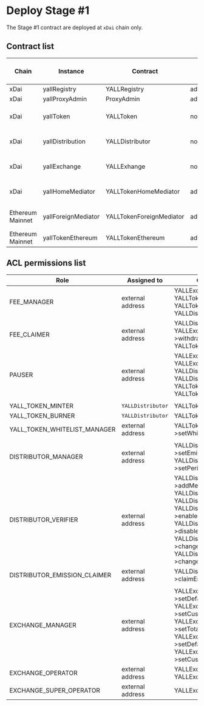 # Deploy Stage #1

The Stage #1 contract are deployed at `xDai` chain only.

## Contract list

|Chain|Instance|Contract|Owner|Proxy Owner|Arbitrary ERC20 withdrawal|ETH Withdrawal|Pausable|
|---|---|---|---|---|---|---|---|
|xDai|yallRegistry|YALLRegistry|adminMultiSig|adminMultiSig|no|no|no|
|xDai|yallProxyAdmin|ProxyAdmin|adminMultiSig|no proxy|no|no|no|
|xDai|yallToken|YALLToken|not ownable|yallProxyAdmin|only YALL by FEE_CLAIMER role|no|particular methods|
|xDai|yallDistribution|YALLDistributor|not ownable|yallProxyAdmin|only YALL by FEE_CLAIMER role|no|particular methods|
|xDai|yallExchange|YALLExhange|not ownable|yallProxyAdmin|only YALL by FEE_CLAIMER role|no|particular methods|
|xDai|yallHomeMediator|YALLTokenHomeMediator|adminMultiSig|adminMultiSig|any ERC20 by a Proxy Owner|by a Proxy Owner|no|
|Ethereum Mainnet|yallForeignMediator|YALLTokenForeignMediator|adminMultiSig|adminMultiSig|any ERC20 by a Proxy Owner|by a Proxy Owner|no|
|Ethereum Mainnet|yallTokenEthereum|YALLTokenEthereum|adminMultiSig|no proxy|no|no|no|

## ACL permissions list

|Role|Assigned to|Can call methods|
|---|---|---|
|FEE_MANAGER|external address|YALLExchange->setGsnFee()<br>YALLToken->setGsnFee()<br>YALLToken->setTransferFee()<br>YALLDistributor->setGsnFee()|
|FEE_CLAIMER|external address|YALLDistributor->withdrawFee()<br>YALLExchange->withdrawYALLs()<br>YALLToken->withdrawFee()|
|PAUSER|external address|YALLExchange->pause()<br>YALLExchange->unpause()<br>YALLDistributor->pause()<br>YALLDistributor->unpause()<br>YALLToken->pause()<br>YALLToken->unpause()|
| | | |
|YALL_TOKEN_MINTER|`YALLDistributor`|YALLToken->mint()|
|YALL_TOKEN_BURNER|`YALLDistributor`|YALLToken->burn()|
|YALL_TOKEN_WHITELIST_MANAGER|external address|YALLToken->setWhitelistAddress()|
| | | |
|DISTRIBUTOR_MANAGER|external address|YALLDistributor->setEmissionPoolRewardShare()<br>YALLDistributor->setPeriodVolume()|
|DISTRIBUTOR_VERIFIER|external address|YALLDistributor->addMembersBeforeGenesis()<br>YALLDistributor->addMembers()<br>YALLDistributor->addMember()<br>YALLDistributor->enableMembers()<br>YALLDistributor->disableMembers()<br>YALLDistributor->changeMemberAddresses()<br>YALLDistributor->changeMemberAddress()|
|DISTRIBUTOR_EMISSION_CLAIMER|external address|YALLDistributor->claimEmissionPoolReward()|
| | | |
|EXCHANGE_MANAGER|external address|YALLExchange->setDefaultExchangeRate()<br>YALLExchange->setCustomExchangeRate()<br>YALLExchange->setTotalPeriodLimit()<br>YALLExchange->setDefaultMemberPeriodLimit()<br>YALLExchange->setCustomPeriodLimit()|
|EXCHANGE_OPERATOR|external address|YALLExchange->closeOrder()<br>YALLExchange->cancelOrder()|
|EXCHANGE_SUPER_OPERATOR|external address|YALLExchange->voidOrder()|
